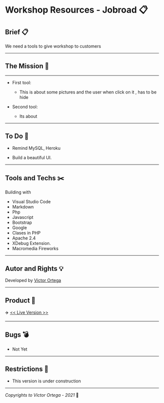 # Workshop Resources - Jobroad :clipboard:

## Brief :clipboard:

We need a tools to give workshop to customers

---

## The Mission :speech_balloon:

---

- First tool:
  - This is about some pictures and the user when click on it , has to be hide

- Second tool:
  - Its about

---

## To Do :construction:

- Remind MySQL, Heroku

- Build a beautiful UI.

---

## Tools and Techs :scissors:

Building with

- Visual Studio Code
- Markdown
- Php
- Javascript
- Bootstrap
- Google
- Clases in PHP
- Apache 2.4
- XDebug Extension.
- Macromedia Fireworks

---

## Autor and Rights :bulb:

Developed by [Victor Ortega](https://github.com/ortegaVictorBe)

---

## Product :floppy_disk:

:airplane: [<< Live Version >>][address1]

[address1]: https://jobroadworkshop.netlify.app/

---

## Bugs :bomb:

- Not Yet

---

## Restrictions :eyes:

- This version is under construction

---

_Copyrights to Victor Ortega - 2021_ :memo:

